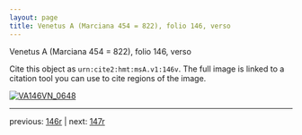 ```yaml
---
layout: page
title: Venetus A (Marciana 454 = 822), folio 146, verso
---
```


Venetus A (Marciana 454 = 822), folio 146, verso

Cite this object as `urn:cite2:hmt:msA.v1:146v`.  The full image is linked to a citation tool you can use to cite regions of the image.

[![VA146VN_0648](http://www.homermultitext.org/iipsrv?IIIF=/project/homer/pyramidal/deepzoom/hmt/vaimg/2017a/VA146VN_0648.tif/full/800,/0/default.jpg)](http://www.homermultitext.org/ict2/?urn=urn:cite2:hmt:vaimg.2017a:VA146VN_0648) 

---

previous:  [146r](../146r/) | next: [147r](../147r/)